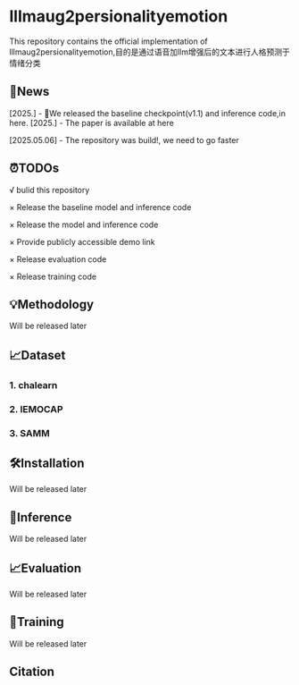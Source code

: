 # lllmaug2persionalityemotion

This repository contains the official implementation of lllmaug2persionalityemotion,目的是通过语音加llm增强后的文本进行人格预测于情绪分类



## 📌News

[2025.] - 🧨We released the baseline checkpoint(v1.1) and inference code,in here.
[2025.] - The paper is available at here

[2025.05.06] - The repository was build!, we need to go faster

## ⏰TODOs

√    bulid this repository

×    Release the baseline model and inference code

×    Release the model and inference code 

×     Provide publicly accessible demo link

×    Release  evaluation code

×     Release  training code

## 💡Methodology

Will be released later

## 📈Dataset

### 1. chalearn

### 2.  IEMOCAP

### 3. SAMM

## 🛠Installation

Will be released later

## 🔮Inference

Will be released later

## 📈Evaluation

Will be released later

## 🚂Training

Will be released later

## Citation




 
